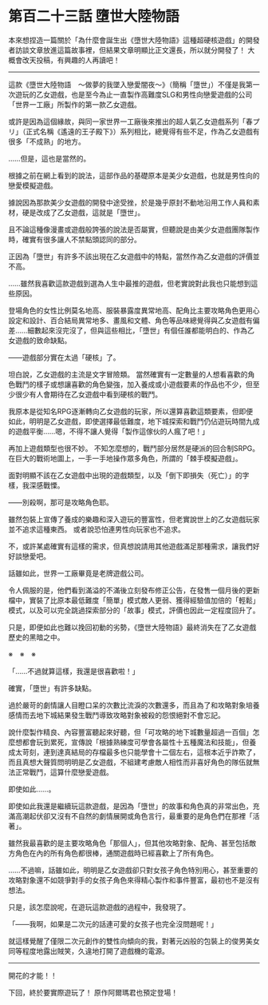 # 第百二十三話 墮世大陸物語

本來想捏造一篇關於「為什麼會誕生出《墮世大陸物語》這種超硬核遊戲」的開發者訪談文章放進這篇故事裡，但結果文章明顯比正文還長，所以就分開發了！
大概會改天投稿，有興趣的人再讀吧！

---

這款《墮世大陸物語　～做夢的我墜入戀愛闇夜～》（簡稱「墮世」）不僅是我第一次遊玩的乙女遊戲，也是至今為止一直製作高難度SLG和男性向戀愛遊戲的公司「世界一工廠」所製作的第一款乙女遊戲。

或許是因為這個緣故，與同一家世界一工廠後來推出的超人氣乙女遊戲系列「春プリ」（正式名稱《遙遠的王子殿下》）系列相比，總覺得有些不足，作為乙女遊戲有很多「不成熟」的地方。

……但是，這也是當然的。

根據之前在網上看到的說法，這部作品的基礎原本是美少女遊戲，也就是男性向的戀愛模擬遊戲。

據說因為那款美少女遊戲的開發中途受挫，於是幾乎原封不動地沿用工作人員和素材，硬是改成了乙女遊戲，這就是「墮世」。

且不論這種像漫畫或遊戲般誇張的說法是否屬實，但聽說是由美少女遊戲團隊製作時，確實有很多讓人不禁點頭認同的部分。

正因為「墮世」有許多不該出現在乙女遊戲中的特點，當然作為乙女遊戲的評價並不高。

……雖然我喜歡這款遊戲到選為人生中最推的遊戲，但老實說對此我也只能想到這些原因。

登場角色的女性比例莫名地高、服裝暴露度異常地高、配角比主要攻略角色更用心設定和設計、百合結局異常地多、畫風和文體、角色等品味總覺得與乙女遊戲有偏差……細數起來沒完沒了，但與這些相比，「墮世」有個任誰都能明白的、作為乙女遊戲的致命缺點。

――遊戲部分實在太過「硬核」了。

坦白說，乙女遊戲的主流是文字冒險類。
當然確實有一定數量的人想看喜歡的角色戰鬥的樣子或想讓喜歡的角色變強，加入養成或小遊戲要素的作品也不少，但至少很少有人會期待在乙女遊戲中看到硬核的戰鬥。

我原本是從知名RPG逐漸轉向乙女遊戲的玩家，所以還算喜歡這類要素，但即便如此，明明是乙女遊戲，即使選擇最低難度，地下城探索和戰鬥仍佔遊玩時間九成的遊戲平衡……嗯，不得不讓人覺得「製作這傢伙的人瘋了吧！」

再加上遊戲類型也很不妙。
不知怎麼想的，戰鬥部分居然是硬派的回合制SRPG。
在巨大的戰術地圖上，一手一手地操作眾多角色，所謂的「棘手模擬遊戲」。

面對明顯不該在乙女遊戲中出現的遊戲類型，以及「倒下即損失（死亡）」的字樣，我深感戰慄。

――別殺啊，那可是攻略角色耶。

雖然包裝上宣傳了養成的樂趣和深入遊玩的豐富性，但老實說世上的乙女遊戲玩家並不追求這種東西。
或者說恐怕連男性向玩家也不追求。

不，或許某處確實有這樣的需求，但真想說請用其他遊戲滿足那種需求，讓我們好好談戀愛吧。

話雖如此，世界一工廠畢竟是老牌遊戲公司。

令人佩服的是，他們看到滿溢的不滿後立刻發布修正公告，在發售一個月後的更新檔中，實裝了比原本最低難度「簡單」模式敵人更弱、獲得經驗值加倍的「輕鬆」模式，以及可以完全跳過探索部分的「故事」模式，評價也因此一定程度回升了。

只是，即便如此也難以挽回初動的劣勢，《墮世大陸物語》最終消失在了乙女遊戲歷史的黑暗之中。

※　※　※

「……不過就算這樣，我還是很喜歡啦！」

確實，「墮世」有許多缺點。

過於嚴苛的劇情讓人目瞪口呆的次數比流淚的次數還多，而且為了和攻略對象培養感情而去地下城結果發生戰鬥導致攻略對象被殺的怨恨絕對不會忘記。

說什麼製作精良、內容豐富聽起來好聽，但「可攻略的地下城數量超過一百個」怎麼想都會玩到累死，宣傳說「根據熟練度可學會各屬性十五種魔法和技能」，但養成太苛刻，連到達真結局的存檔最多也只能學會十二個左右，這根本近乎詐欺了，而且真想大聲質問明明是乙女遊戲，不組建考慮敵人相性而非喜好角色的隊伍就無法正常戰鬥，這算什麼戀愛遊戲。

即使如此……。

即使如此我還是繼續玩這款遊戲，是因為「墮世」的故事和角色真的非常出色，充滿高潮起伏卻又沒有不自然的劇情展開或角色言行，最重要的是角色們在那裡「活著」。

雖然我最喜歡的是主要攻略角色「那個人」，但其他攻略對象、配角、甚至包括敵方角色在內的所有角色都很棒，通關遊戲時已經喜歡上了所有角色。

……不過嘛，話雖如此，明明是乙女遊戲卻只對女孩子角色特別用心，甚至重要的攻略對象還不如競爭對手的女孩子角色來得精心製作和事件豐富，最初也不是沒有想法。

只是，該怎麼說呢，在遊玩這款遊戲的過程中，我發現了。

「――我啊，如果是二次元的話連可愛的女孩子也完全沒問題呢！」

就這樣覺醒了僅限二次元創作的雙性向傾向的我，對著元凶般的包裝上的俊男美女同等程度地露出賊笑，久違地打開了遊戲機的電源。

---

開花的才能！！

下回，終於要實際遊玩了！
原作阿爾瑪君也預定登場！